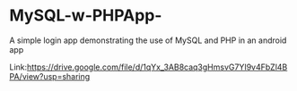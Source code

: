 # MySQL-w-PHPApp-
A simple login app demonstrating the use of MySQL and PHP in an android app

Link:https://drive.google.com/file/d/1qYx_3AB8caq3gHmsvG7YI9v4FbZl4BPA/view?usp=sharing
